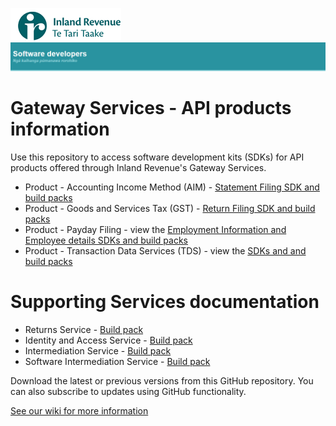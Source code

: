 ![IRD logo](Images/IRlogo.gif)
![Software Dev](Images/SoftwareDev.png)

# Gateway Services - API products information

Use this repository to access software development kits (SDKs) for API products offered through Inland Revenue's Gateway Services. 

* Product - Accounting Income Method (AIM) - [Statement Filing SDK and build packs](Product%20-%20AIM)
* Product - Goods and Services Tax (GST) - [Return Filing SDK and build packs](Product%20-%20GST)
* Product - Payday Filing - view the [Employment Information and Employee details SDKs and build packs](Product%20-%20Payday%20Filing)
* Product - Transaction Data Services (TDS) - view the [SDKs and and build packs](Product%20-%20Transaction%20Data%20Services)

# Supporting Services documentation

* Returns Service - [Build pack](Service%20-%20Return/Latest/)
* Identity and Access Service - [Build pack](Service%20-%20Identity%20and%20Access/Latest/)
* Intermediation Service - [Build pack](Service%20-%20Intermediation/Latest/)
* Software Intermediation Service - [Build pack](Service%20-%20Software%20Intermediation/Latest/)

Download the latest or previous versions from this GitHub repository. You can also subscribe to updates using GitHub functionality.

[See our wiki for more information](https://github.com/InlandRevenue/Gateway-Services/wiki)